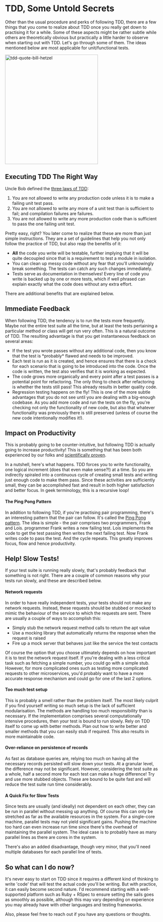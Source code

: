 # TDD, Some Untold Secrets
Other than the usual procedure and perks of following TDD, there are a few things that you come to realize about TDD once you really get down to practising it for a while. Some of these aspects might be rather subtle while others are theoretically obvious but practically a little harder to observe when starting out with TDD. Let's go through some of them. The ideas mentioned below are most applicable for unit/functional tests.

<a href="http://www.multunus.com/wp-content/uploads/2016/11/tdd-quote-bill-hetzel.png"><img class="aligncenter size-full wp-image-6177" src="http://www.multunus.com/wp-content/uploads/2016/11/tdd-quote-bill-hetzel.png" alt="tdd-quote-bill-hetzel" width="305" height="360" /></a>

## Executing TDD The Right Way
Uncle Bob defined the [three laws of TDD](http://butunclebob.com/ArticleS.UncleBob.TheThreeRulesOfTdd):
<ol>
 	<li>You are not allowed to write any production code unless it is to make a failing unit test pass.</li>
 	<li>You are not allowed to write any more of a unit test than is sufficient to fail; and compilation failures are failures.</li>
 	<li>You are not allowed to write any more production code than is sufficient to pass the one failing unit test.</li>
</ol>
Pretty easy, right? You later come to realize that these are more than just simple instructions. They are a set of guidelines that help you not only follow the practice of TDD, but also reap the benefits of it:
<ul>
 	<li><strong>All</strong> the code you write will be testable, further implying that it will be quite decoupled since that is a requirement to test a module in isolation.</li>
 	<li>You can clean up messy code without any fear that you'll unknowingly break something. The tests can catch any such changes immediately.</li>
 	<li>Tests serve as documentation in themselves! Every line of code you write is backed up by one or more tests, which if well phrased can explain exactly what the code does without any extra effort.</li>
</ul>
There are additional benefits that are explained below.

## Immediate Feedback
When following TDD, the tendency is to run the tests more frequently. Maybe not the entire test suite all the time, but at least the tests pertaining a particular method or class will get run very often. This is a natural outcome of TDD. The resulting advantage is that you get instantaneous feedback on several areas:
<ul>
 	<li>If the test you wrote passes without any additional code, then you know that the test is *probably* flawed and needs to be improved.</li>
 	<li>Each test is run as it is created, and hence ensures that there is a check for each scenario that is going to be introduced into the code. Once the code is written, the test also verifies that it is working as expected.</li>
 	<li>The code grows more organically and every point after a test passes is a potential point for refactoring. The only thing to check after refactoring is whether the tests still pass! This already results in better quality code.</li>
 	<li>Regression testing happens on the fly! This is one of the more subtle advantages that you do not see until you are dealing with a big-enough codebase. As you add more code and run the tests on the fly, you're checking not only the functionality of new code, but also that whatever functionality was previously there is still preserved (unless of course the new code intentionally modifies it!).</li>
</ul>

## Impact on Productivity
This is probably going to be counter-intuitive, but following TDD is actually going to increase productivity! This is something that has been both experienced by our folks and [scientifically proven](http://nparc.cisti-icist.nrc-cnrc.gc.ca/eng/view/accepted/?id=0420df64-f474-4072-8df6-c7b87c0de643).

In a nutshell, here's what happens. TDD forces you to write functionality, one logical increment (does that even make sense?!) at a time. So you are indirectly spiraled into a continuous cycle of creating small tests and writing just enough code to make them pass. Since these activities are sufficiently small, they can be accomplished fast and result in both higher satisfaction and better focus. In geek terminology, this is a recursive loop!

#### The Ping Pong Pattern
In addition to following TDD, if you're practising pair programming, there's an interesting pattern that the pair can follow. It's called the [Ping Pong pattern](http://c2.com/cgi/wiki?PairProgrammingPingPongPattern). The idea is simple - the pair comprises two programmers, Frank and Lois. programmer Frank writes a new failing test. Lois implements the code to get the test passing then writes the next failing test. Now Frank writes code to pass the test. And the cycle repeats. This greatly improves focus, flow and hence productivity.

## Help! Slow Tests!
If your test suite is running really slowly, that's probably feedback that something is not right. There are a couple of common reasons why your tests run slowly, and these are described below.

#### Network requests
In order to have really independent tests, your tests should not make any network requests. Instead, these requests should be stubbed or mocked to mimic the behaviour of the service to which the requests are sent. There are usually a couple of ways to accomplish this:
<ul>
 	<li>Simply stub the network request method calls to return the apt value</li>
 	<li>Use a mocking library that automatically returns the response when the request is raised</li>
 	<li>Fire up a mock server that behaves just like the service the test contacts</li>
</ul>
Of course the option that you choose ultimately depends on how important it is to test the network request itself. If you're dealing with a less critical task such as fetching a simple number, you could go with a simple stub. However, for more complicated ones such as testing more complicated requests to other microservices, you'd probably want to have a more accurate response mechanism and could go for one of the last 2 options.

#### Too much test setup
This is probably a smell rather than the problem itself. The most likely culprit if you find yourself writing so much setup is the lack of sufficient modularisation. The methods are handling too much responsibility than is necessary. If the implementation comprises several computationally intensive procedures, then your test is bound to run slowly. Rely on TDD itself to come up with better methods. Plan out how to write better and smaller methods that you can easily stub if required. This also results in more maintainable code.

#### Over-reliance on persistence of records
As fast as database queries are, relying too much on having all the necessary records persisted will slow down your tests. At a granular level, the difference may not be significant. However, considering the test suite as a whole, half a second more for each test can make a huge difference! Try and use more stubbed objects. These are bound to be quite fast and will reduce the test suite run time considerably.

#### A Quick Fix for Slow Tests
Since tests are usually (and ideally) not dependent on each other, they can be run in parallel without messing up anything. Of course this can only be stretched as far as the available resources in the system. For a single-core machine, parallel tests may not yield significant gains. Pushing the machine too hard can even increase run time since there's the overhead of maintaining the parallel system. The ideal case is to probably have as many parallel lines as there are cores in the system.

There's also an added disadvantage, though very minor, that you'll need multiple databases for each parallel line of tests.

## So what can I do now?
It's never easy to start on TDD since it requires a different kind of thinking to write 'code' that will test the actual code you'll be writing. But with practice, it can easily become second nature. I'd recommend starting with a well-supported platform such as Ruby + RSpec to ensure setting the sails goes as smoothly as possible, although this may vary depending on experience you may already have with other languages and testing frameworks.

Also, please feel free to reach out if you have any questions or thoughts.